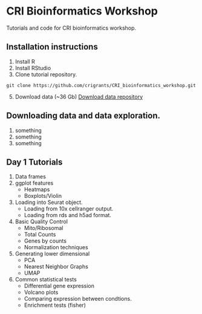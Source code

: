 # CRI Bioinformatics Workshop
Tutorials and code for CRI bioinformatics workshop. 

## Installation instructions

1. Install R
2. Install RStudio   
4. Clone tutorial repository.
```
git clone https://github.com/crigrants/CRI_bioinformatics_workshop.git
```
5. Download data (~36 Gb)
[Download data repository](https://zenodo.org/record/6325603)


## Downloading data and data exploration.

1. something
2. something
3. something

## Day 1 Tutorials

1. Data frames
2. ggplot features
    - Heatmaps
    - Boxplots/Violin
3. Loading into Seurat object.
    - Loading from 10x cellranger output.
    - Loading from rds and h5ad format.
4. Basic Quality Control
    - Mito/Ribosomal
    - Total Counts
    - Genes by counts
    - Normalization techniques
4. Generating lower dimensional
    - PCA
    - Nearest Neighbor Graphs
    - UMAP
5. Common statistical tests
    - Differential gene expression
    - Volcano plots
    - Comparing expression between condtions.
    - Enrichment tests (fisher)





